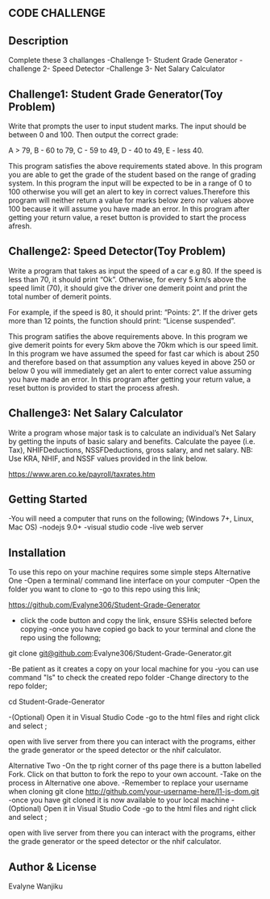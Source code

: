 ## CODE CHALLENGE


## Description
Complete these 3 challanges 
-Challenge 1- Student Grade Generator
-challenge 2- Speed Detector
-Challenge 3- Net Salary Calculator
## Challenge1: Student Grade Generator(Toy Problem)
Write that prompts the user to input student marks. The input should be between 0 and 100. Then output the correct grade: 

A > 79, B - 60 to 79, C -  59 to 49, D - 40 to 49, E - less 40.

This program satisfies the above requirements stated above. In this program you are able to get the grade of the student based on the range of grading system.
In this program the input will be expected to be in a range of 0 to 100 otherwise you will get an alert to key in correct values.Therefore this program will neither return a value for marks below zero nor values above 100 because it will assume you have made an error.
In this program after getting your return value, a reset button is provided to start the process afresh.

## Challenge2: Speed Detector(Toy Problem)
Write a program that takes as input the speed of a car e.g 80. If the speed is less than 70, it should print “Ok”. Otherwise, for every 5 km/s above the speed limit (70), it should give the driver one demerit point and print the total number of demerit points.

For example, if the speed is 80, it should print: “Points: 2”. If the driver gets more than 12 points, the function should print: “License suspended”.

This program satifies the above requirements above. In this program we give demerit points for every 5km above the 70km which is our speed limit. In this program we have assumed the speed for fast car which is about 250 and therefore based on that assumption any values keyed in above 250 or below 0 you will immediately get an alert to enter correct value assuming you have made an error.
In this program after getting your return value, a reset button is provided to start the process afresh.

## Challenge3: Net Salary Calculator
Write a program whose major task is to calculate an individual’s Net Salary by getting the inputs of basic salary and benefits. Calculate the payee (i.e. Tax), NHIFDeductions, NSSFDeductions, gross salary, and net salary. 
NB: Use KRA, NHIF, and NSSF values provided in the link below.

https://www.aren.co.ke/payroll/taxrates.htm


## Getting Started
-You will need a computer that runs on the following;
(Windows 7+, Linux, Mac OS)
-nodejs 9.0+
-visual studio code
-live web server

## Installation
To use this repo on your machine requires some simple steps
Alternative One
-Open a terminal/ command line interface on your computer
-Open the folder you want to clone to
-go to this repo using this link;

https://github.com/Evalyne306/Student-Grade-Generator
- click the code button and copy the link, ensure SSHis selected before copying
-once you have copied go back to your terminal and clone the repo using the followng;

git clone git@github.com:Evalyne306/Student-Grade-Generator.git

-Be patient as it creates a copy on your local machine for you
-you can use command "ls" to check the created repo folder
-Change directory to the repo folder;

cd Student-Grade-Generator

-(Optional) Open it in Visual Studio Code
-go to the html files and right click and select ;

open with live server
from there you can interact with the programs, either the grade generator or the speed detector or the nhif calculator.

Alternative Two
-On the tp right corner of ths page there is a button labelled Fork.
Click on that button to fork the repo to your own account.
-Take on the process in Alternative one above.
-Remember to replace your username when cloning
git clone http://github.com/your-username-here/l1-js-dom.git
-once you have git cloned it is now available to your local machine
-(Optional) Open it in Visual Studio Code
-go to the html files and right click and select ;

open with live server
from there you can interact with the programs, either the grade generator or the speed detector or the nhif calculator.



## Author & License
Evalyne Wanjiku